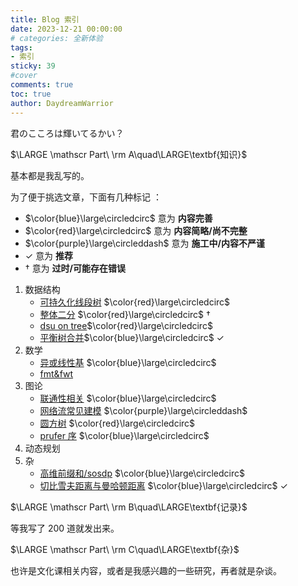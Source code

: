 ```yaml
---
title: Blog 索引
date: 2023-12-21 00:00:00
# categories: 全新体验
tags:
- 索引
sticky: 39
#cover
comments: true
toc: true
author: DaydreamWarrior
---
```


君のこころは輝いてるかい？

<!-- more -->

$\LARGE \mathscr Part\ \rm A\quad\LARGE\textbf{知识}$

基本都是我乱写的。

为了便于挑选文章，下面有几种标记 ：
- $\color{blue}\large\circledcirc$ 意为 __内容完善__
- $\color{red}\large\circledcirc$ 意为 __内容简略/尚不完整__
- $\color{purple}\large\circleddash$ 意为 __施工中/内容不严谨__
- $\checkmark$ 意为 __推荐__
- $\dag$ 意为 __过时/可能存在错误__

1. 数据结构
    - [可持久化线段树](//rainlycoris.github.io/#/post/17) $\color{red}\large\circledcirc$
    - [整体二分](//rainlycoris.github.io/#/post/40) $\color{red}\large\circledcirc$ $\dag$
    - [dsu on tree](//rainlycoris.github.io/#/post/44)$\color{red}\large\circledcirc$
    - [平衡树合并](//rainlycoris.github.io/#/post/50)$\color{blue}\large\circledcirc$ $\checkmark$
2. 数学 
    - [异或线性基](//rainlycoris.github.io/#/post/41) $\color{blue}\large\circledcirc$
    - [fmt&fwt]()
3. 图论
    - [联通性相关](//rainlycoris.github.io/#/post/13) $\color{blue}\large\circledcirc$
    - [网络流常见建模](//rainlycoris.github.io/#/post/34) $\color{purple}\large\circleddash$
    - [圆方树](//rainlycoris.github.io/#/post/19) $\color{red}\large\circledcirc$
    - [prufer 序](//rainlycoris.github.io/#/post/54) $\color{blue}\large\circledcirc$
4. 动态规划
5. 杂
    - [高维前缀和/sosdp](//rainlycoris.github.io/#/post/42) $\color{blue}\large\circledcirc$
    - [切比雪夫距离与曼哈顿距离](//rainlycoris.github.io/#/post/48) $\color{blue}\large\circledcirc$ $\checkmark$

$\LARGE \mathscr Part\ \rm B\quad\LARGE\textbf{记录}$

等我写了 200 道就发出来。

$\LARGE \mathscr Part\ \rm C\quad\LARGE\textbf{杂}$

也许是文化课相关内容，或者是我感兴趣的一些研究，再者就是杂谈。